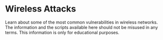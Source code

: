# Wireless Attacks

Learn about some of the most common vulnerabilities in wireless networks. The information and the scripts available here should not be misused in any terms. This information is only for educational purposes.

